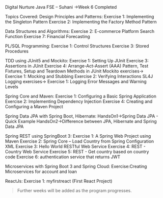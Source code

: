 Digital Nurture Java FSE – Suhani 
->Week 6 Completed

Topics Covered:
Design Principles and Patterns:
Exercise 1: Implementing the Singleton Pattern
Exercise 2: Implementing the Factory Method Pattern

Data Structures and Algorithms:
Exercise 2: E-commerce Platform Search Function
Exercise 7: Financial Forecasting

PL/SQL Programming:
Exercise 1: Control Structures
Exercise 3: Stored Procedures

TDD using JUnit5 and Mockito:
Exercise 1: Setting Up JUnit
Exercise 3: Assertions in JUnit
Exercise 4: Arrange-Act-Assert (AAA) Pattern, Test Fixtures, Setup and Teardown Methods in JUnit
Mockito exercises->
Exercise 1: Mocking and Stubbing
Exercise 2: Verifying Interactions
SL4J Logging exercises->
Exercise 1: Logging Error Messages and Warning Levels


Spring Core and Maven:
Exercise 1: Configuring a Basic Spring Application
Exercise 2: Implementing Dependency Injection
Exercise 4: Creating and Configuring a Maven Project

Spring Data JPA with Spring Boot, Hibernate:
HandsOn1->Spring Data JPA - Quick Example
HandsOn2->Difference between JPA, Hibernate and Spring Data JPA

Spring REST using SpringBoot 3:
Exercise 1: A Spring Web Project using Maven
Exercise 2: Spring Core – Load Country from Spring Configuration XML
Exercise 3: Hello World RESTful Web Service
Exercise 4: REST - Country Web Service
Exercise 5: REST - Get country based on country code
Exercise 6: authentication service that returns JWT

Microservices with Spring Boot 3 and Spring Cloud:
Exercise:Creating Microservices for account and loan

ReactJs:
Exercise 1: myfirstreact (First React Project)


> Further weeks will be added as the program progresses.  
